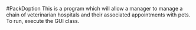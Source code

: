 #PackDoption
This is a program which will allow a manager to manage a chain of veterinarian hospitals and their associated appointments with pets.  To run, execute the GUI class.
